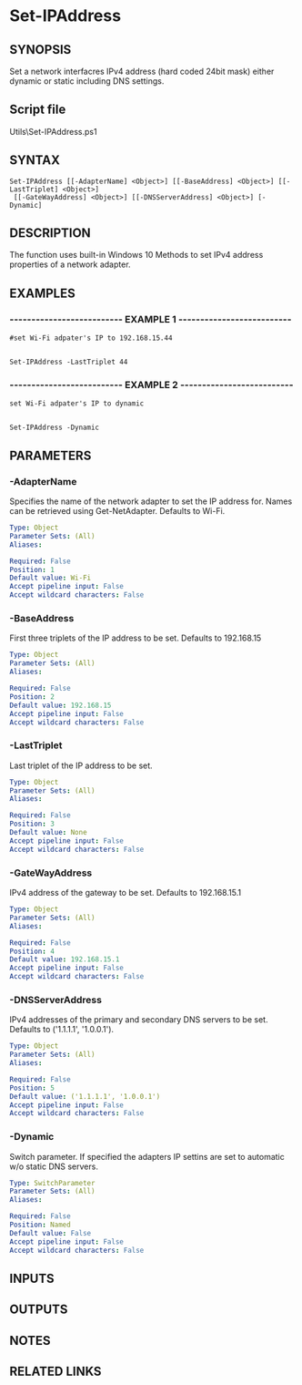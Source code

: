# Set-IPAddress

## SYNOPSIS
Set a network interfacres IPv4 address (hard coded 24bit mask) either dynamic or static including DNS settings.

## Script file
Utils\Set-IPAddress.ps1

## SYNTAX

```
Set-IPAddress [[-AdapterName] <Object>] [[-BaseAddress] <Object>] [[-LastTriplet] <Object>]
 [[-GateWayAddress] <Object>] [[-DNSServerAddress] <Object>] [-Dynamic]
```

## DESCRIPTION
The function uses built-in Windows 10 Methods to set IPv4 address properties of a network adapter.

## EXAMPLES

### -------------------------- EXAMPLE 1 --------------------------
```
#set Wi-Fi adpater's IP to 192.168.15.44


Set-IPAddress -LastTriplet 44
```
### -------------------------- EXAMPLE 2 --------------------------
```
set Wi-Fi adpater's IP to dynamic


Set-IPAddress -Dynamic
```
## PARAMETERS

### -AdapterName
Specifies the name of the network adapter to set the IP address for.
Names can be retrieved using Get-NetAdapter.
Defaults to Wi-Fi.

```yaml
Type: Object
Parameter Sets: (All)
Aliases: 

Required: False
Position: 1
Default value: Wi-Fi
Accept pipeline input: False
Accept wildcard characters: False
```

### -BaseAddress
First three triplets of the IP address to be set.
Defaults to 192.168.15

```yaml
Type: Object
Parameter Sets: (All)
Aliases: 

Required: False
Position: 2
Default value: 192.168.15
Accept pipeline input: False
Accept wildcard characters: False
```

### -LastTriplet
Last triplet of the IP address to be set.

```yaml
Type: Object
Parameter Sets: (All)
Aliases: 

Required: False
Position: 3
Default value: None
Accept pipeline input: False
Accept wildcard characters: False
```

### -GateWayAddress
IPv4 address of the gateway to be set.
Defaults to 192.168.15.1

```yaml
Type: Object
Parameter Sets: (All)
Aliases: 

Required: False
Position: 4
Default value: 192.168.15.1
Accept pipeline input: False
Accept wildcard characters: False
```

### -DNSServerAddress
IPv4 addresses of the primary and secondary DNS servers to be set.
Defaults to ('1.1.1.1', '1.0.0.1').

```yaml
Type: Object
Parameter Sets: (All)
Aliases: 

Required: False
Position: 5
Default value: ('1.1.1.1', '1.0.0.1')
Accept pipeline input: False
Accept wildcard characters: False
```

### -Dynamic
Switch parameter.
If specified the adapters IP settins are set to automatic w/o static DNS servers.

```yaml
Type: SwitchParameter
Parameter Sets: (All)
Aliases: 

Required: False
Position: Named
Default value: False
Accept pipeline input: False
Accept wildcard characters: False
```

## INPUTS

## OUTPUTS

## NOTES

## RELATED LINKS



